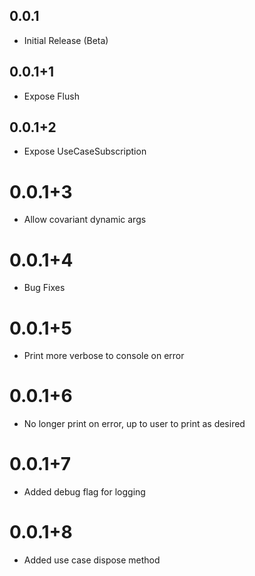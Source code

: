 ## 0.0.1

* Initial Release (Beta)

## 0.0.1+1

* Expose Flush

## 0.0.1+2

* Expose UseCaseSubscription

# 0.0.1+3

* Allow covariant dynamic args

# 0.0.1+4

* Bug Fixes

# 0.0.1+5

* Print more verbose to console on error

# 0.0.1+6

* No longer print on error, up to user to print as desired

# 0.0.1+7

* Added debug flag for logging

# 0.0.1+8

* Added use case dispose method